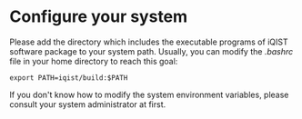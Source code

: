 # Configure your system

Please add the directory which includes the executable programs of iQIST software package to your system path. Usually, you can modify the *.bashrc* file in your home directory to reach this goal:

```shell
export PATH=iqist/build:$PATH
```

If you don't know how to modify the system environment variables, please consult your system administrator at first.
